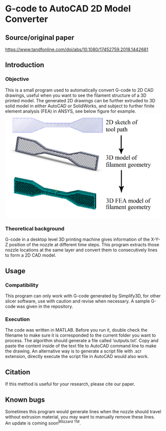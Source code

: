 # G-code to AutoCAD 2D Model Converter

## Source/original paper
https://www.tandfonline.com/doi/abs/10.1080/17452759.2018.1442681

## Introduction
### Objective
This is a small program used to automatically convert G-code to 2D CAD drawings, useful when you want to see the filament structure of a 3D printed model. The generated 2D drawings can be further extruded to 3D solid model in either AutoCAD or SolidWorks, and subject to further finite element analysis (FEA) in ANSYS, see below figure for example.
![alt text](https://github.com/zhouxf53/Gcode-to-Autocad/blob/master/Illu.png)

### Theoretical background
G-code in a desktop level 3D printing machine gives information of the X-Y-Z position of the nozzle at different time steps. This program extracts those nozzle locations at the same layer and convert them to consecutively lines to form a 2D CAD model. 

## Usage
### Compatibility
This program can only work with G-code generated by Simplify3D, for other slicer software, use with caution and revise when necessary. A sample G-code was given in the repository. 
### Execution
The code was written in MATLAB. Before you run it, double check the filename to make sure it is corresponded to the current folder you want to process. The algorithm should generate a file called ‘outputs.txt’. Copy and paste the content inside of the text file to AutoCAD command line to make the drawing. An alternative way is to generate a script file with .scr extension, directly execute the script file in AutoCAD would also work.

## Citation
If this method is useful for your research, please cite our paper.

## Known bugs
Sometimes this program would generate lines when the nozzle should travel without extrusion material, you may want to manually remove these lines. An update is coming soon<sup>Bllizzard TM</sup>.

